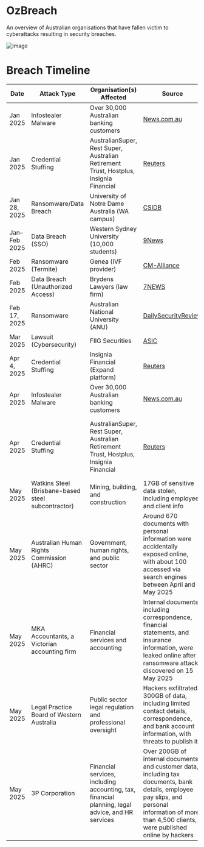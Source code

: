 # OzBreach
An overview of Australian organisations that have fallen victim to cyberattacks resulting in security breaches.

![image](https://github.com/user-attachments/assets/241cf178-49aa-44cb-984b-8c05bedc941b)


# Breach Timeline

| Date     | Attack Type                       | Organisation(s) Affected                                                               | Source                                                                                                                                                              |                                                                                                                                                                          |
| -------- | --------------------------------- | -------------------------------------------------------------------------------------- | ------------------------------------------------------------------------------------------------------------------------------------------------------------------- | ------------------------------------------------------------------------------------------------------------------------------------------------------------------------ |
| Jan 2025 | Infostealer Malware               | Over 30,000 Australian banking customers                                               | [News.com.au](https://www.news.com.au/technology/online/hacking/31k-aussies-have-had-their-banking-details-compromised/news-story/4bce7608f096f925bd44acf8a643c783) |                                                                                                                                                                          |
| Jan 2025 | Credential Stuffing               | AustralianSuper, Rest Super, Australian Retirement Trust, Hostplus, Insignia Financial | [Reuters](https://www.reuters.com/technology/cybersecurity/multiple-australian-pension-funds-hit-by-coordinated-hacking-media-reports-say-2025-04-04/)              |
| Jan 28, 2025 | Ransomware/Data Breach | University of Notre Dame Australia (WA campus)             | [CSIDB](https://www.csidb.net/csidb/incidents/3fe814ef-6226-40cf-8b1f-ba9ca2995d1e/) |
| Jan–Feb 2025    | Data Breach (SSO)       | Western Sydney University (10,000 students)                | [9News](https://www.9news.com.au/national/western-sydney-university-data-breach-impacts-10000-students/133ee0f6-d9be-4018-9905-ce317c6be242) |
| Feb 2025 | Ransomware (Termite)              | Genea (IVF provider)                                                                   | [CM-Alliance](https://www.cm-alliance.com/cybersecurity-blog/february-2025-major-cyber-attacks-ransomware-attacks-data-breaches)   |
| Feb 2025 | Data Breach (Unauthorized Access) | Brydens Lawyers (law firm)                                                             | [7NEWS](https://7news.com.au/news/nsw-law-firm-brydens-lawyers-at-the-centre-of-major-cyberattack-and-data-breach-c-18027908)      |   
| Feb 17, 2025 | Ransomware             | Australian National University (ANU)                       | [DailySecurityReview](https://dailysecurityreview.com/security-spotlight/australian-national-university-faces-cyber-attack-fsociety-ransomware-threatens-data-leak/) |
| Mar 2025        | Lawsuit (Cybersecurity) | FIIG Securities                                            | [ASIC](https://asic.gov.au/about-asic/news-centre/find-a-media-release/2025-releases/25-035mr-asic-sues-fiig-securities-for-systemic-and-prolonged-cybersecurity-failures/) |
| Apr 4, 2025  | Credential Stuffing    | Insignia Financial (Expand platform)                       | [Reuters](https://www.reuters.com/technology/cybersecurity/multiple-australian-pension-funds-hit-by-coordinated-hacking-media-reports-say-2025-04-04/) |
| Apr 2025 | Infostealer Malware               | Over 30,000 Australian banking customers                                               | [News.com.au](https://www.news.com.au/technology/online/hacking/31k-aussies-have-had-their-banking-details-compromised/news-story/4bce7608f096f925bd44acf8a643c783) |                                                                                                                                                                          |
| Apr 2025 | Credential Stuffing               | AustralianSuper, Rest Super, Australian Retirement Trust, Hostplus, Insignia Financial | [Reuters](https://www.reuters.com/technology/cybersecurity/multiple-australian-pension-funds-hit-by-coordinated-hacking-media-reports-say-2025-04-04/)              | ([news.com.au][1], [theaustralian.com.au][2], [reuters.com][3], [TechRepublic][4], [CyberSec Training & Consulting][5], [CyberSec Training & Consulting][6], [7NEWS][7]) |
| May 2025 | Watkins Steel (Brisbane-based steel subcontractor) | Mining, building, and construction                                                               | 17GB of sensitive data stolen, including employee and client info                                                                                                                                    | Akira ransomware group claimed responsibility; investigation ongoing                                             |
| May 2025 | Australian Human Rights Commission (AHRC)          | Government, human rights, and public sector                                                      | Around 670 documents with personal information were accidentally exposed online, with about 100 accessed via search engines between April and May 2025                                               | No malicious actor                                                                                               |
|  May 2025  | MKA Accountants, a Victorian accounting firm       | Financial services and accounting                                                                | Internal documents, including correspondence, financial statements, and insurance information, were leaked online after a ransomware attack discovered on 15 May 2025                                | Qilin ransomware group claimed responsibility and published evidence on the dark web                             |
|  May 2025  | Legal Practice Board of Western Australia          | Public sector legal regulation and professional oversight                                        | Hackers exfiltrated 300GB of data, including limited contact details, correspondence, and bank account information, with threats to publish it                                                       | The Dire Wolf ransomware group, a newcomer using double-extortion tactics, claimed responsibility for the attack |
|  May 2025  | 3P Corporation                                     | Financial services, including accounting, tax, financial planning, legal advice, and HR services | Over 200GB of internal documents and customer data, including tax documents, bank details, employee pay slips, and personal information of more than 4,500 clients, were published online by hackers | The Space Bears ransomware group claimed responsibility for the attack                                           |

[1]: https://www.news.com.au/technology/online/hacking/31k-aussies-have-had-their-banking-details-compromised/news-story/4bce7608f096f925bd44acf8a643c783?utm_source=chatgpt.com "Silent threat scamming thousands of Aussies"
[2]: https://www.theaustralian.com.au/business/australiansuper-says-passwords-potentially-compromised-in-a-coordinated-attack-on-super-funds/news-story/a76c29501e99623577a367ad7dec04c2?utm_source=chatgpt.com "Super funds exposed in cyber crime raids"
[3]: https://www.reuters.com/technology/cybersecurity/multiple-australian-pension-funds-hit-by-coordinated-hacking-media-reports-say-2025-04-04/?utm_source=chatgpt.com "Hackers strike Australia's largest pension funds in coordinated attacks"
[4]: https://www.techrepublic.com/article/data-breaches-australia-rubrik-report/?utm_source=chatgpt.com "Australian Organisations Experiencing Highest Rate of Data Breaches ..."
[5]: https://www.cm-alliance.com/cybersecurity-blog/february-2025-major-cyber-attacks-ransomware-attacks-data-breaches?utm_source=chatgpt.com "February 2025: Major Cyber Attacks, Ransomware Attacks & Data Breaches"
[6]: https://www.cm-alliance.com/cybersecurity-blog/top-10-biggest-cyber-attacks-of-2024-25-other-attacks-to-know-about?utm_source=chatgpt.com "Top 10 Biggest Cyber Attacks of 2024 & 25 Other Attacks to Know About!"
[7]: https://7news.com.au/news/nsw-law-firm-brydens-lawyers-at-the-centre-of-major-cyberattack-and-data-breach-c-18027908?utm_source=chatgpt.com "Major law firm hit by data breach - 7NEWS"


